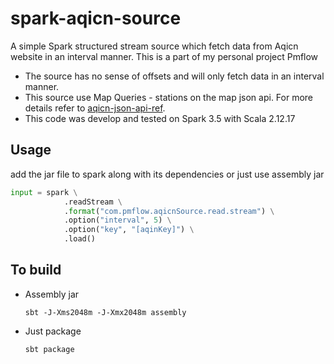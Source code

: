 # spark-aqicn-source
A simple Spark structured stream source which fetch data from Aqicn website in an interval manner. This is a part of my personal project Pmflow

- The source has no sense of offsets and will only fetch data in an interval manner.
- This source use Map Queries - stations on the map json api. For more details refer to [aqicn-json-api-ref](https://aqicn.org/json-api/doc/#api-Geolocalized_Feed-GetHereFeed).
- This code was develop and tested on Spark 3.5 with Scala 2.12.17
## Usage

add the jar file to spark along with its dependencies or just use assembly jar

```python
input = spark \
            .readStream \
            .format("com.pmflow.aqicnSource.read.stream") \
            .option("interval", 5) \
            .option("key", "[aqinKey]") \
            .load()
```




## To build 

- Assembly jar
  ```
  sbt -J-Xms2048m -J-Xmx2048m assembly
  ```

- Just package
  ```
  sbt package
  ```


